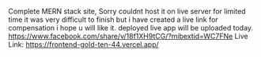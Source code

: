 Complete MERN stack site, Sorry couldnt host it on live server for limited time it was very difficult to finish but i have created a live link for compensation i hope u will like it. deployed live app will be uploaded today. https://www.facebook.com/share/v/18f1XH9tCG/?mibextid=WC7FNe
Live Link: https://frontend-gold-ten-44.vercel.app/
